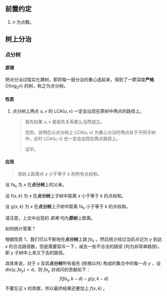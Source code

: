 ## 前置约定

1. $n$ 为点数。

## 树上分治

### 点分树

#### 原理

把点分治过程实化建树，即将每一层分治的重心连起来，得到了一颗深度**严格** $O(\log_2 n)$ 的树，称之为点分树。

#### 性质

1. 点分树上两点 $u, v$ 的 $\text{LCA} (u, v)$ 一定会出现在原树中两点的路径上。

	> 首先如果 $u, v$ 是祖先关系那么当然成立。
	>
	> 否则，说明在以点分树上 $\text{LCA} (u, v)$ 为重心分治时两点处于不同子树中，此时 $\text{LCA} (u, v)$ 也一定会出现在两点路径上。
	>
	> 证毕。

#### 应用

> 求树上距离点 $x$ 小于等于 $k$ 的所有点权和。

设 $\text{fa}_x$ 为 $x$ 在**点分树**上的父亲。

设 $\text{f} (x, k)$ 为 $x$ 在**点分树**上子树中距离 $x$ 小于等于 $k$ 的点权和。

设 $\text{g} (x, k)$ 为 $x$ 在**点分树**上子树中距离 $\text{fa}_x$ 小于等于 $k$ 的点权和。

请注意，上文中出现的 *距离* 均为**原树**上距离。

如何统计答案？

根据性质 $1$，我们可以不断地在**点分树**上跳 $fa_x$ ，然后统计经过当前点记为 $y$ 到达 $x$ 的合法路径数，但是需要容斥一下，减去一些不合法的路径 (均为非简单路径)，即 $y$ 子树中上来又下去的路径。

具体来说，对于 $x$ 及其**点分树**所有祖先 (除根以外) 构成的集合中的每一点 $y$ ，设 $\text{dis} (y, fa_y) = d$，则 $fa_y$ 对询问的贡献如下：
$$
f (fa_y, k - d) - g (y, k - d)
$$
不要忘记 $x$ 的贡献，所以最终结果还要加上 $f (x, k)$ 。

 